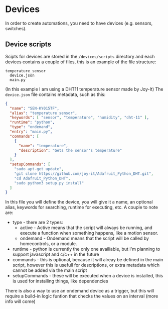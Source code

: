 # Devices
In order to create automations, you need to have devices (e.g. sensors, switches).

## Device scripts
Scipts for devices are stored in the `/devices/scripts` directory and each devices contains a couple of files, this is an example of the file structure:
```
temperature_sensor
  device.json
  main.py
```
(In this example I am using a DHT11 temperature sensor made by Joy-It)
The `device.json` file contains metadata, such as this:
```json
{
  "name": "SEN-KY015TF",
  "alias": "temperature sensor",
  "keywords": [ "sensor", "temperature", "humidity", "dht-11" ],
  "runtime": "python",
  "type": "ondemand",
  "entry": "main.py",
  "commands": [
    {
      "name": "temperature",
      "description": "Gets the sensor's temperature"
    }
  ],
  "setupCommands": [
    "sudo apt-get update",
    "git clone https://github.com/joy-it/Adafruit_Python_DHT.git",
    "cd Adafruit_Python_DHT",
    "sudo python3 setup.py install"
  ]
}
```
In this file you will define the device, you will give it a name, an optional alias, keywords for searching, runtime for executing, etc.
A couple to note are:

- type            - there are 2 types:
  - active          - Active means that the script will always be running, and execute a function when something happens, like a motion sensor.
  - ondemand        - Ondemand means that the script will be called by homecontrols, or a module.
- runtime         - python is currently the only one availiable, but I'm planning to support javascript and c/c++ in the future
- commands        - this is optional, because it will alreay be defined in the main script, however this is usefull for descriptions, or extra metadata which cannot be added via the main script
- setupCommands   - these will be executed when a device is installed, this is used for installing things, like dependencies

There is also a way to use an ondemand device as a trigger, but this will require a build-in logic funtion that checks the values on an interval (more info will come)